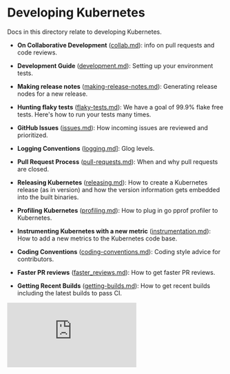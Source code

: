 # Developing Kubernetes

Docs in this directory relate to developing Kubernetes.

* **On Collaborative Development** ([collab.md](http://releases.k8s.io/HEAD/docs/devel/collab.md)): info on pull requests and code reviews.

* **Development Guide** ([development.md](http://releases.k8s.io/HEAD/docs/devel/development.md)): Setting up your environment tests.

* **Making release notes** ([making-release-notes.md](http://releases.k8s.io/HEAD/docs/devel/making-release-notes.md)): Generating release nodes for a new release.

* **Hunting flaky tests** ([flaky-tests.md](http://releases.k8s.io/HEAD/docs/devel/flaky-tests.md)): We have a goal of 99.9% flake free tests.
  Here's how to run your tests many times.

* **GitHub Issues** ([issues.md](http://releases.k8s.io/HEAD/docs/devel/issues.md)): How incoming issues are reviewed and prioritized.

* **Logging Conventions** ([logging.md](http://releases.k8s.io/HEAD/docs/devel/logging.md)]: Glog levels.

* **Pull Request Process** ([pull-requests.md](http://releases.k8s.io/HEAD/docs/devel/pull-requests.md)): When and why pull requests are closed.

* **Releasing Kubernetes** ([releasing.md](http://releases.k8s.io/HEAD/docs/devel/releasing.md)): How to create a Kubernetes release (as in version)
  and how the version information gets embedded into the built binaries.

* **Profiling Kubernetes** ([profiling.md](http://releases.k8s.io/HEAD/docs/devel/profiling.md)): How to plug in go pprof profiler to Kubernetes.

* **Instrumenting Kubernetes with a new metric**
  ([instrumentation.md](http://releases.k8s.io/HEAD/docs/devel/instrumentation.md)): How to add a new metrics to the
  Kubernetes code base.

* **Coding Conventions** ([coding-conventions.md](http://releases.k8s.io/HEAD/docs/devel/coding-conventions.md)):
  Coding style advice for contributors.

* **Faster PR reviews** ([faster_reviews.md](http://releases.k8s.io/HEAD/docs/devel/faster_reviews.md)): How to get faster PR reviews.

* **Getting Recent Builds** ([getting-builds.md](http://releases.k8s.io/HEAD/docs/devel/getting-builds.md)): How to get recent builds including the latest builds to pass CI.

[![Analytics](https://kubernetes-site.appspot.com/UA-36037335-10/GitHub/docs/devel/README.md?pixel)]()

